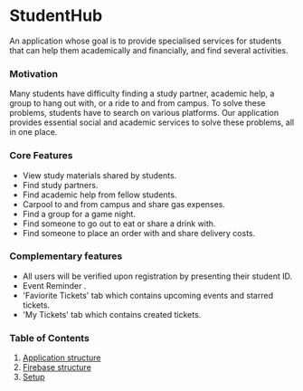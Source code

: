 # StudentHub

An application whose goal is to provide specialised services for students that can help them academically and financially, and find several activities.

### Motivation

Many students have difficulty finding a study partner, academic help, a group to hang out with, or a ride to and from campus.
To solve these problems, students have to search on various platforms.
Our application provides essential social and academic services to solve these problems, all in one place.

### Core Features

* View study materials shared by students.
* Find study partners.
* Find academic help from fellow students.
* Carpool to and from campus and share gas expenses.
* Find a group for a game night.
* Find someone to go out to eat or share a drink with.
* Find someone to place an order with and share delivery costs.

### Complementary features

* All users will be verified upon registration by presenting their student ID.
* Event Reminder .
* 'Faviorite Tickets' tab which contains upcoming events and starred tickets.
* 'My Tickets' tab which contains created tickets.




### Table of Contents
1. [Application structure](docs/AppStructure.md)
2. [Firebase structure](docs/FirebaseStructure.md)
3. [Setup](docs/Setup.md)

